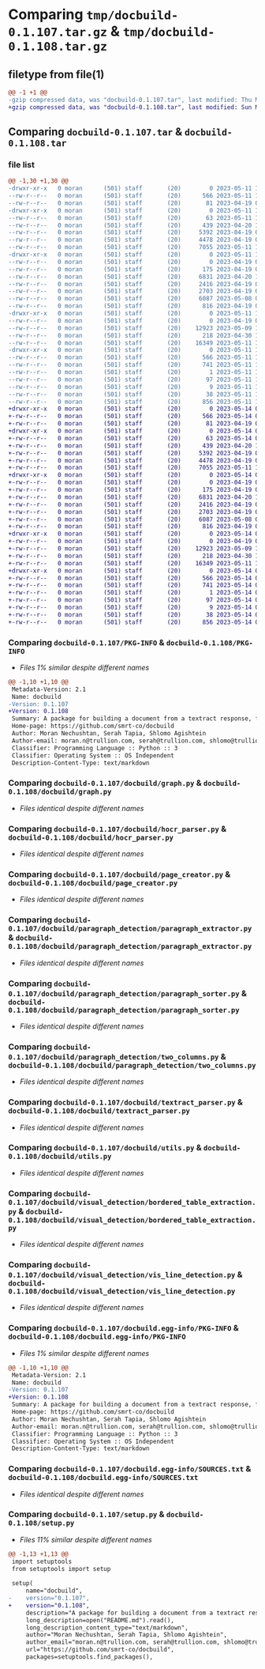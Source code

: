 # Comparing `tmp/docbuild-0.1.107.tar.gz` & `tmp/docbuild-0.1.108.tar.gz`

## filetype from file(1)

```diff
@@ -1 +1 @@
-gzip compressed data, was "docbuild-0.1.107.tar", last modified: Thu May 11 14:33:03 2023, max compression
+gzip compressed data, was "docbuild-0.1.108.tar", last modified: Sun May 14 09:02:55 2023, max compression
```

## Comparing `docbuild-0.1.107.tar` & `docbuild-0.1.108.tar`

### file list

```diff
@@ -1,30 +1,30 @@
-drwxr-xr-x   0 moran      (501) staff       (20)        0 2023-05-11 14:33:03.684638 docbuild-0.1.107/
--rw-r--r--   0 moran      (501) staff       (20)      566 2023-05-11 14:33:03.684442 docbuild-0.1.107/PKG-INFO
--rw-r--r--   0 moran      (501) staff       (20)       81 2023-04-19 09:08:24.000000 docbuild-0.1.107/README.md
-drwxr-xr-x   0 moran      (501) staff       (20)        0 2023-05-11 14:33:03.680322 docbuild-0.1.107/docbuild/
--rw-r--r--   0 moran      (501) staff       (20)       63 2023-05-11 14:32:02.000000 docbuild-0.1.107/docbuild/__init__.py
--rw-r--r--   0 moran      (501) staff       (20)      439 2023-04-20 11:04:19.000000 docbuild-0.1.107/docbuild/constants.py
--rw-r--r--   0 moran      (501) staff       (20)     5392 2023-04-19 07:35:54.000000 docbuild-0.1.107/docbuild/graph.py
--rw-r--r--   0 moran      (501) staff       (20)     4478 2023-04-19 09:10:05.000000 docbuild-0.1.107/docbuild/hocr_parser.py
--rw-r--r--   0 moran      (501) staff       (20)     7055 2023-05-11 14:28:20.000000 docbuild-0.1.107/docbuild/page_creator.py
-drwxr-xr-x   0 moran      (501) staff       (20)        0 2023-05-11 14:33:03.682676 docbuild-0.1.107/docbuild/paragraph_detection/
--rw-r--r--   0 moran      (501) staff       (20)        0 2023-04-19 06:00:49.000000 docbuild-0.1.107/docbuild/paragraph_detection/__init__.py
--rw-r--r--   0 moran      (501) staff       (20)      175 2023-04-19 06:33:46.000000 docbuild-0.1.107/docbuild/paragraph_detection/constants.py
--rw-r--r--   0 moran      (501) staff       (20)     6831 2023-04-20 11:03:50.000000 docbuild-0.1.107/docbuild/paragraph_detection/paragraph_extractor.py
--rw-r--r--   0 moran      (501) staff       (20)     2416 2023-04-19 06:16:08.000000 docbuild-0.1.107/docbuild/paragraph_detection/paragraph_sorter.py
--rw-r--r--   0 moran      (501) staff       (20)     2703 2023-04-19 06:00:43.000000 docbuild-0.1.107/docbuild/paragraph_detection/two_columns.py
--rw-r--r--   0 moran      (501) staff       (20)     6087 2023-05-08 09:07:21.000000 docbuild-0.1.107/docbuild/textract_parser.py
--rw-r--r--   0 moran      (501) staff       (20)      816 2023-04-19 06:53:00.000000 docbuild-0.1.107/docbuild/utils.py
-drwxr-xr-x   0 moran      (501) staff       (20)        0 2023-05-11 14:33:03.683932 docbuild-0.1.107/docbuild/visual_detection/
--rw-r--r--   0 moran      (501) staff       (20)        0 2023-04-19 06:03:44.000000 docbuild-0.1.107/docbuild/visual_detection/__init__.py
--rw-r--r--   0 moran      (501) staff       (20)    12923 2023-05-09 11:47:03.000000 docbuild-0.1.107/docbuild/visual_detection/bordered_table_extraction.py
--rw-r--r--   0 moran      (501) staff       (20)      218 2023-04-30 11:54:41.000000 docbuild-0.1.107/docbuild/visual_detection/constants.py
--rw-r--r--   0 moran      (501) staff       (20)    16349 2023-05-11 14:30:30.000000 docbuild-0.1.107/docbuild/visual_detection/vis_line_detection.py
-drwxr-xr-x   0 moran      (501) staff       (20)        0 2023-05-11 14:33:03.681321 docbuild-0.1.107/docbuild.egg-info/
--rw-r--r--   0 moran      (501) staff       (20)      566 2023-05-11 14:33:03.000000 docbuild-0.1.107/docbuild.egg-info/PKG-INFO
--rw-r--r--   0 moran      (501) staff       (20)      741 2023-05-11 14:33:03.000000 docbuild-0.1.107/docbuild.egg-info/SOURCES.txt
--rw-r--r--   0 moran      (501) staff       (20)        1 2023-05-11 14:33:03.000000 docbuild-0.1.107/docbuild.egg-info/dependency_links.txt
--rw-r--r--   0 moran      (501) staff       (20)       97 2023-05-11 14:33:03.000000 docbuild-0.1.107/docbuild.egg-info/requires.txt
--rw-r--r--   0 moran      (501) staff       (20)        9 2023-05-11 14:33:03.000000 docbuild-0.1.107/docbuild.egg-info/top_level.txt
--rw-r--r--   0 moran      (501) staff       (20)       38 2023-05-11 14:33:03.684687 docbuild-0.1.107/setup.cfg
--rw-r--r--   0 moran      (501) staff       (20)      856 2023-05-11 14:31:56.000000 docbuild-0.1.107/setup.py
+drwxr-xr-x   0 moran      (501) staff       (20)        0 2023-05-14 09:02:55.472605 docbuild-0.1.108/
+-rw-r--r--   0 moran      (501) staff       (20)      566 2023-05-14 09:02:55.472454 docbuild-0.1.108/PKG-INFO
+-rw-r--r--   0 moran      (501) staff       (20)       81 2023-04-19 09:08:24.000000 docbuild-0.1.108/README.md
+drwxr-xr-x   0 moran      (501) staff       (20)        0 2023-05-14 09:02:55.468318 docbuild-0.1.108/docbuild/
+-rw-r--r--   0 moran      (501) staff       (20)       63 2023-05-14 09:02:45.000000 docbuild-0.1.108/docbuild/__init__.py
+-rw-r--r--   0 moran      (501) staff       (20)      439 2023-04-20 11:04:19.000000 docbuild-0.1.108/docbuild/constants.py
+-rw-r--r--   0 moran      (501) staff       (20)     5392 2023-04-19 07:35:54.000000 docbuild-0.1.108/docbuild/graph.py
+-rw-r--r--   0 moran      (501) staff       (20)     4478 2023-04-19 09:10:05.000000 docbuild-0.1.108/docbuild/hocr_parser.py
+-rw-r--r--   0 moran      (501) staff       (20)     7055 2023-05-11 14:28:20.000000 docbuild-0.1.108/docbuild/page_creator.py
+drwxr-xr-x   0 moran      (501) staff       (20)        0 2023-05-14 09:02:55.470611 docbuild-0.1.108/docbuild/paragraph_detection/
+-rw-r--r--   0 moran      (501) staff       (20)        0 2023-04-19 06:00:49.000000 docbuild-0.1.108/docbuild/paragraph_detection/__init__.py
+-rw-r--r--   0 moran      (501) staff       (20)      175 2023-04-19 06:33:46.000000 docbuild-0.1.108/docbuild/paragraph_detection/constants.py
+-rw-r--r--   0 moran      (501) staff       (20)     6831 2023-04-20 11:03:50.000000 docbuild-0.1.108/docbuild/paragraph_detection/paragraph_extractor.py
+-rw-r--r--   0 moran      (501) staff       (20)     2416 2023-04-19 06:16:08.000000 docbuild-0.1.108/docbuild/paragraph_detection/paragraph_sorter.py
+-rw-r--r--   0 moran      (501) staff       (20)     2703 2023-04-19 06:00:43.000000 docbuild-0.1.108/docbuild/paragraph_detection/two_columns.py
+-rw-r--r--   0 moran      (501) staff       (20)     6087 2023-05-08 09:07:21.000000 docbuild-0.1.108/docbuild/textract_parser.py
+-rw-r--r--   0 moran      (501) staff       (20)      816 2023-04-19 06:53:00.000000 docbuild-0.1.108/docbuild/utils.py
+drwxr-xr-x   0 moran      (501) staff       (20)        0 2023-05-14 09:02:55.472137 docbuild-0.1.108/docbuild/visual_detection/
+-rw-r--r--   0 moran      (501) staff       (20)        0 2023-04-19 06:03:44.000000 docbuild-0.1.108/docbuild/visual_detection/__init__.py
+-rw-r--r--   0 moran      (501) staff       (20)    12923 2023-05-09 11:47:03.000000 docbuild-0.1.108/docbuild/visual_detection/bordered_table_extraction.py
+-rw-r--r--   0 moran      (501) staff       (20)      218 2023-04-30 11:54:41.000000 docbuild-0.1.108/docbuild/visual_detection/constants.py
+-rw-r--r--   0 moran      (501) staff       (20)    16349 2023-05-11 14:30:30.000000 docbuild-0.1.108/docbuild/visual_detection/vis_line_detection.py
+drwxr-xr-x   0 moran      (501) staff       (20)        0 2023-05-14 09:02:55.469336 docbuild-0.1.108/docbuild.egg-info/
+-rw-r--r--   0 moran      (501) staff       (20)      566 2023-05-14 09:02:55.000000 docbuild-0.1.108/docbuild.egg-info/PKG-INFO
+-rw-r--r--   0 moran      (501) staff       (20)      741 2023-05-14 09:02:55.000000 docbuild-0.1.108/docbuild.egg-info/SOURCES.txt
+-rw-r--r--   0 moran      (501) staff       (20)        1 2023-05-14 09:02:55.000000 docbuild-0.1.108/docbuild.egg-info/dependency_links.txt
+-rw-r--r--   0 moran      (501) staff       (20)       97 2023-05-14 09:02:55.000000 docbuild-0.1.108/docbuild.egg-info/requires.txt
+-rw-r--r--   0 moran      (501) staff       (20)        9 2023-05-14 09:02:55.000000 docbuild-0.1.108/docbuild.egg-info/top_level.txt
+-rw-r--r--   0 moran      (501) staff       (20)       38 2023-05-14 09:02:55.472663 docbuild-0.1.108/setup.cfg
+-rw-r--r--   0 moran      (501) staff       (20)      856 2023-05-14 09:02:46.000000 docbuild-0.1.108/setup.py
```

### Comparing `docbuild-0.1.107/PKG-INFO` & `docbuild-0.1.108/PKG-INFO`

 * *Files 1% similar despite different names*

```diff
@@ -1,10 +1,10 @@
 Metadata-Version: 2.1
 Name: docbuild
-Version: 0.1.107
+Version: 0.1.108
 Summary: A package for building a document from a textract response, for more information see the docstruct package
 Home-page: https://github.com/smrt-co/docbuild
 Author: Moran Nechushtan, Serah Tapia, Shlomo Agishtein
 Author-email: moran.n@trullion.com, serah@trullion.com, shlomo@trullion.com
 Classifier: Programming Language :: Python :: 3
 Classifier: Operating System :: OS Independent
 Description-Content-Type: text/markdown
```

### Comparing `docbuild-0.1.107/docbuild/graph.py` & `docbuild-0.1.108/docbuild/graph.py`

 * *Files identical despite different names*

### Comparing `docbuild-0.1.107/docbuild/hocr_parser.py` & `docbuild-0.1.108/docbuild/hocr_parser.py`

 * *Files identical despite different names*

### Comparing `docbuild-0.1.107/docbuild/page_creator.py` & `docbuild-0.1.108/docbuild/page_creator.py`

 * *Files identical despite different names*

### Comparing `docbuild-0.1.107/docbuild/paragraph_detection/paragraph_extractor.py` & `docbuild-0.1.108/docbuild/paragraph_detection/paragraph_extractor.py`

 * *Files identical despite different names*

### Comparing `docbuild-0.1.107/docbuild/paragraph_detection/paragraph_sorter.py` & `docbuild-0.1.108/docbuild/paragraph_detection/paragraph_sorter.py`

 * *Files identical despite different names*

### Comparing `docbuild-0.1.107/docbuild/paragraph_detection/two_columns.py` & `docbuild-0.1.108/docbuild/paragraph_detection/two_columns.py`

 * *Files identical despite different names*

### Comparing `docbuild-0.1.107/docbuild/textract_parser.py` & `docbuild-0.1.108/docbuild/textract_parser.py`

 * *Files identical despite different names*

### Comparing `docbuild-0.1.107/docbuild/utils.py` & `docbuild-0.1.108/docbuild/utils.py`

 * *Files identical despite different names*

### Comparing `docbuild-0.1.107/docbuild/visual_detection/bordered_table_extraction.py` & `docbuild-0.1.108/docbuild/visual_detection/bordered_table_extraction.py`

 * *Files identical despite different names*

### Comparing `docbuild-0.1.107/docbuild/visual_detection/vis_line_detection.py` & `docbuild-0.1.108/docbuild/visual_detection/vis_line_detection.py`

 * *Files identical despite different names*

### Comparing `docbuild-0.1.107/docbuild.egg-info/PKG-INFO` & `docbuild-0.1.108/docbuild.egg-info/PKG-INFO`

 * *Files 1% similar despite different names*

```diff
@@ -1,10 +1,10 @@
 Metadata-Version: 2.1
 Name: docbuild
-Version: 0.1.107
+Version: 0.1.108
 Summary: A package for building a document from a textract response, for more information see the docstruct package
 Home-page: https://github.com/smrt-co/docbuild
 Author: Moran Nechushtan, Serah Tapia, Shlomo Agishtein
 Author-email: moran.n@trullion.com, serah@trullion.com, shlomo@trullion.com
 Classifier: Programming Language :: Python :: 3
 Classifier: Operating System :: OS Independent
 Description-Content-Type: text/markdown
```

### Comparing `docbuild-0.1.107/docbuild.egg-info/SOURCES.txt` & `docbuild-0.1.108/docbuild.egg-info/SOURCES.txt`

 * *Files identical despite different names*

### Comparing `docbuild-0.1.107/setup.py` & `docbuild-0.1.108/setup.py`

 * *Files 11% similar despite different names*

```diff
@@ -1,13 +1,13 @@
 import setuptools
 from setuptools import setup
 
 setup(
     name="docbuild",
-    version="0.1.107",
+    version="0.1.108",
     description="A package for building a document from a textract response, for more information see the docstruct package",
     long_description=open("README.md").read(),
     long_description_content_type="text/markdown",
     author="Moran Nechushtan, Serah Tapia, Shlomo Agishtein",
     author_email="moran.n@trullion.com, serah@trullion.com, shlomo@trullion.com",
     url="https://github.com/smrt-co/docbuild",
     packages=setuptools.find_packages(),
```

